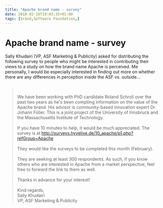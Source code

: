 ```yaml
---
title: "Apache brand name - survey"
date: 2010-02-16T19:03:35+01:00
tags: [brand,Software Foundation,]
---
```


# Apache brand name - survey


Sally Khudairi (VP, ASF Marketing & Publicity) asked for distributing the following survey to people who might be 
interested in contributing their views to a study on how the brand name Apache is perceived. Me personally, I would be 
especially interested in finding out more on whether there are any differences in perception inside the ASF vs. 
outside...<br><br><blockquote><br>We have been working with PhD candidate Roland Schroll over the past two years as 
he's been compiling information on the value of the Apache brand. His advisor is community-based innovation expert Dr. 
Johann Füller. This is a joint project of the University of Innsbruck and the Massachusetts Institute of 
Technology.<br><br>If you have 10 minutes to help, it would be much appreciated. The survey is at 
http://surveys.hyvelive.de/10_apache/p1.php?refGroup=Apache <br><br>They would like the surveys to be completed this 
month (February). <br><br>They are seeking at least 300 respondents. As such, if you know others who are interested in 
Apache from a market perspective, feel free to forward the link to them as well.<br><br>Thanks in advance for your 
interest!<br><br>Kind regards,<br>Sally Khudairi<br>VP, ASF Marketing & Publicity<br></blockquote><br><br>
